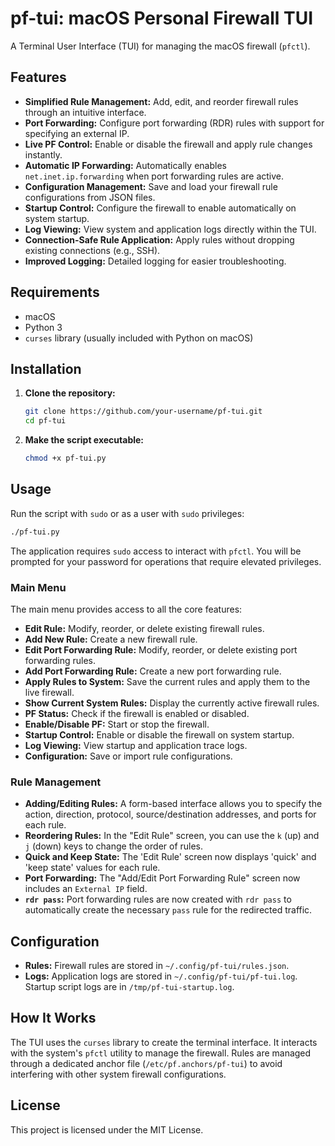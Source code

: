 # pf-tui: macOS Personal Firewall TUI

A Terminal User Interface (TUI) for managing the macOS firewall (`pfctl`).

## Features

- **Simplified Rule Management:** Add, edit, and reorder firewall rules through an intuitive interface.
- **Port Forwarding:** Configure port forwarding (RDR) rules with support for specifying an external IP.
- **Live PF Control:** Enable or disable the firewall and apply rule changes instantly.
- **Automatic IP Forwarding:** Automatically enables `net.inet.ip.forwarding` when port forwarding rules are active.
- **Configuration Management:** Save and load your firewall rule configurations from JSON files.
- **Startup Control:** Configure the firewall to enable automatically on system startup.
- **Log Viewing:** View system and application logs directly within the TUI.
- **Connection-Safe Rule Application:** Apply rules without dropping existing connections (e.g., SSH).
- **Improved Logging:** Detailed logging for easier troubleshooting.

## Requirements

- macOS
- Python 3
- `curses` library (usually included with Python on macOS)

## Installation

1.  **Clone the repository:**
    ```bash
    git clone https://github.com/your-username/pf-tui.git
    cd pf-tui
    ```

2.  **Make the script executable:**
    ```bash
    chmod +x pf-tui.py
    ```

## Usage

Run the script with `sudo` or as a user with `sudo` privileges:

```bash
./pf-tui.py
```

The application requires `sudo` access to interact with `pfctl`. You will be prompted for your password for operations that require elevated privileges.

### Main Menu

The main menu provides access to all the core features:

- **Edit Rule:** Modify, reorder, or delete existing firewall rules.
- **Add New Rule:** Create a new firewall rule.
- **Edit Port Forwarding Rule:** Modify, reorder, or delete existing port forwarding rules.
- **Add Port Forwarding Rule:** Create a new port forwarding rule.
- **Apply Rules to System:** Save the current rules and apply them to the live firewall.
- **Show Current System Rules:** Display the currently active firewall rules.
- **PF Status:** Check if the firewall is enabled or disabled.
- **Enable/Disable PF:** Start or stop the firewall.
- **Startup Control:** Enable or disable the firewall on system startup.
- **Log Viewing:** View startup and application trace logs.
- **Configuration:** Save or import rule configurations.

### Rule Management

- **Adding/Editing Rules:** A form-based interface allows you to specify the action, direction, protocol, source/destination addresses, and ports for each rule.
- **Reordering Rules:** In the "Edit Rule" screen, you can use the `k` (up) and `j` (down) keys to change the order of rules.
- **Quick and Keep State:** The 'Edit Rule' screen now displays 'quick' and 'keep state' values for each rule.
- **Port Forwarding:** The "Add/Edit Port Forwarding Rule" screen now includes an `External IP` field.
- **`rdr pass`:** Port forwarding rules are now created with `rdr pass` to automatically create the necessary `pass` rule for the redirected traffic.

## Configuration

- **Rules:** Firewall rules are stored in `~/.config/pf-tui/rules.json`.
- **Logs:** Application logs are stored in `~/.config/pf-tui/pf-tui.log`. Startup script logs are in `/tmp/pf-tui-startup.log`.

## How It Works

The TUI uses the `curses` library to create the terminal interface. It interacts with the system's `pfctl` utility to manage the firewall. Rules are managed through a dedicated anchor file (`/etc/pf.anchors/pf-tui`) to avoid interfering with other system firewall configurations.

## License

This project is licensed under the MIT License.